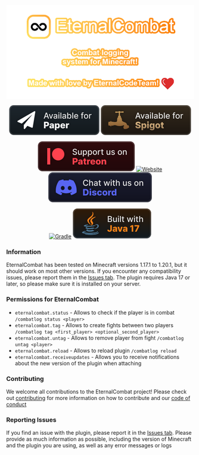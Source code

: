 <div align="center">

![](/assets/readme-banner.png)

[![Supports Paper](https://raw.githubusercontent.com/intergrav/devins-badges/v3/assets/cozy/supported/paper_vector.svg)](https://papermc.io)
[![Supports Spigot](https://raw.githubusercontent.com/intergrav/devins-badges/v3/assets/cozy/supported/spigot_vector.svg)](https://spigotmc.org)

[![Patreon](https://raw.githubusercontent.com/intergrav/devins-badges/v3/assets/cozy/donate/patreon-plural_vector.svg)](https://www.patreon.com/eternalcode)
[![Website](https://raw.githubusercontent.com/intergrav/devins-badges/v3/assets/cozy/documentation/website_vector.svg)](https://eternalcode.pl/)
[![Discord](https://raw.githubusercontent.com/intergrav/devins-badges/v3/assets/cozy/social/discord-plural_vector.svg)](https://discord.gg/FQ7jmGBd6c)

[![Gradle](https://raw.githubusercontent.com/intergrav/devins-badges/v3/assets/cozy/built-with/gradle_vector.svg)](https://gradle.org/)
[![Java](https://raw.githubusercontent.com/intergrav/devins-badges/v3/assets/cozy/built-with/java17_vector.svg)](https://www.java.com/)
</div>

### Information

EternalCombat has been tested on Minecraft versions 1.17.1 to 1.20.1, but it should work on most other versions. If you
encounter any compatibility issues, please report them in the
[Issues tab](https://github.com/EternalCodeTeam/EternalCombat/issues). The plugin requires Java 17 or later, so please
make sure it is installed on your server.

### Permissions for EternalCombat

- `eternalcombat.status` - Allows to check if the player is in combat `/combatlog status <player>`
- `eternalcombat.tag` - Allows to create fights between two
  players  `/combatlog tag <first_player> <optional_second_player>`
- `eternalcombat.untag` - Allows to remove player from fight `/combatlog untag <player>`
- `eternalcombat.reload` - Allows to reload plugin `/combatlog reload`
- `eternalcombat.receiveupdates` - Allows you to receive notifications about the new version of the plugin when
  attaching

### Contributing

We welcome all contributions to the EternalCombat project! Please check out [contributing](.github/CONTRIBUTING.md) for
more information on how to contribute and our [code of conduct](./.github/CODE_OF_CONDUCT.md)

### Reporting Issues

If you find an issue with the plugin, please report it in
the [Issues tab](https://github.com/EternalCodeTeam/EternalCombat/issues). Please provide as much information as
possible, including the version of Minecraft and the plugin you are using, as well as any error messages or logs
